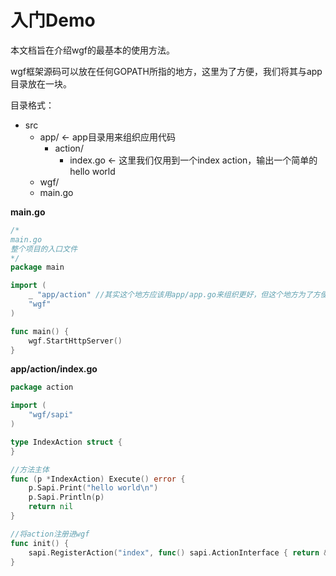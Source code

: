 # 入门Demo

本文档旨在介绍wgf的最基本的使用方法。

wgf框架源码可以放在任何GOPATH所指的地方，这里为了方便，我们将其与app目录放在一块。

目录格式：

* src
	* app/ <- app目录用来组织应用代码
		* action/
			* index.go <- 这里我们仅用到一个index action，输出一个简单的hello world
	* wgf/
	* main.go

**main.go**

```go
/*
main.go
整个项目的入口文件
*/
package main

import (
	_ "app/action" //其实这个地方应该用app/app.go来组织更好，但这个地方为了方便，简化了。
	"wgf"
)

func main() {
	wgf.StartHttpServer()
}
```

**app/action/index.go**
```go
package action

import (
	"wgf/sapi"
)

type IndexAction struct {
}

//方法主体
func (p *IndexAction) Execute() error {
	p.Sapi.Print("hello world\n")
	p.Sapi.Println(p)
	return nil
}

//将action注册进wgf
func init() {
	sapi.RegisterAction("index", func() sapi.ActionInterface { return &IndexAction{} })
}
```
